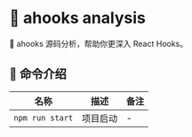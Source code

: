 # 🌟 ahooks analysis

📖 ahooks 源码分析，帮助你更深入 React Hooks。

## 🤖 命令介绍

| 名称            | 描述     | 备注 |
| --------------- | -------- | ---- |
| `npm run start` | 项目启动 | -    |
